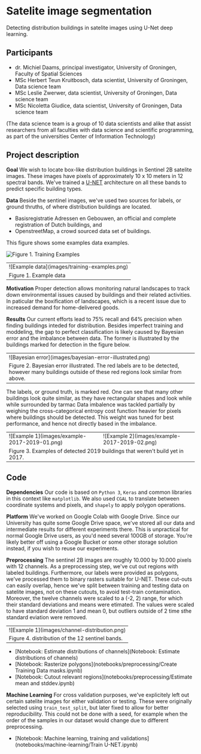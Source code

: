 # Satelite image segmentation

Detecting distribution buildings in satelite images using U-Net deep learning.

## Participants

 * dr. Michiel Daams, principal investigator, University of Groningen, Faculty of Spatial Sciences
 * MSc Herbert Teun Kruitbosch, data scientist, University of Groningen, Data science team
 * MSc Leslie Zwerwer, data scientist, University of Groningen, Data science team
 * MSc Nicoletta Giudice, data scientist, University of Groningen, Data science team

(The data science team is a group of 10 data scientists and alike that assist researchers from all faculties with data science and scientific programming, as part of the universities Center of Information Technology)

## Project description

**Goal** We wish to locate box-like distribution buildings in Sentinel 2B satelite images. These images have pixels of approximately 10 x 10 meters in 12 spectral bands. We've trained a [U-NET](https://lmb.informatik.uni-freiburg.de/people/ronneber/u-net/) architecture on all these bands to predict specific building types.

**Data** Beside the sentinel images, we've used two sources for labels, or ground thruths, of where distribution buildings are located.

 * Basisregistratie Adressen en Gebouwen, an official and complete registration of Dutch buildings, and
 * OpenstreetMap, a crowd sourced data set of buildings.

This figure shows some examples data examples.

![Figure 1. Training Examples]()

<table>
  <tr>
    <td>![Example data](images/training-examples.png)</td>
  </tr>
  <tr>
    <td>Figure 1. Example data</td>
  </tr>
</table>
 
**Motivation** Proper detection allows monitoring natural landscapes to track down environmental issues caused by buildings and their related activities. In paticular the boxification of landscapes, which is a recent issue due to increased demand for home-delivered goods.

**Results** Our current efforts lead to 75% recall and 64% precision when finding buildings inteded for distribution. Besides imperfect training and moddeling, the gap to perfect classification is likely caused by Bayesian error and the imbalance between data. The former is illustrated by the buildings marked for detection in the figure below. 


<table>
  <tr>
    <td>![Bayesian error](images/bayesian-error-illustrated.png)</td>
  </tr>
  <tr>
    <td>Figure 2. Bayesian error illustrated. The red labels are to be detected, however many buildings outside of these red regions look similar from above.</td>
  </tr>
</table>


The labels, or ground truth, is marked red. One can see that many other buildings look quite similar, as they have rectangular shapes and look while while surrounded by tarmac Data imbalence was tackled partially by weighing the cross-categorical entropy cost function heavier for pixels where buildings should be detected. This weight was tuned for best performance, and hence not directly based in the imbalance.

<table>
  <tr>
    <td>![Example 1](images/example-2017-2019-01.png)</td>
    <td>![Example 2](images/example-2017-2019-02.png)</td>
  </tr>
  <tr>
    <td colspan="2">Figure 3. Examples of detected 2019 buildings that weren't build yet in 2017.</td>
  </tr>
</table>

## Code

**Dependencies** Our code is based on `Python 3`, `Keras` and common libraries in this context like `matplotlib`. We also used `CGAL` to translate between coordinate systems and pixels, and `shapely` to apply polygon operations.

**Platform** We've worked on Google Colab with Google Drive. Since our University has quite some Google Drive space, we've stored all our data and intermediate results for different experiments there. This is unpractical for normal Google Drive users, as you'd need several 100GB of storage. You're likely better off using a Google Bucket or some other storage solution instead, if you wish to reuse our experiments.

**Preprocessing** The sentinel 2B images are roughly 10.000 by 10.000 pixels with 12 channels. As a preprocessing step, we've cut out regions with labeled buildings. Furthermore, our labels were provided as polygons, we've processed them to binary rasters suitable for U-NET. These cut-outs can easily overlap, hence we've split between training and testing data on satelite images, not on these cutouts, to avoid test-train contamination. Moreover, the twelve channels were scaled to a (-2, 2) range, for which their standard deviations and means were etimated. The values were scaled to have standard deviation 1 and mean 0, but outliers outside of 2 time sthe standard eviation were removed.

<table>
  <tr>
    <td>![Example 1](images/channel-distribution.png)</td>
  </tr>
  <tr>
    <td colspan="2">Figure 4. distribution of the 12 sentinel bands.</td>
  </tr>
</table>

 * [Notebook: Estimate distributions of channels](Notebook: Estimate distributions of channels)
 * [Notebook: Rasterize polygons](notebooks/preprocessing/Create Training Data masks.ipynb)
 * [Notebook: Cutout relevant regions](notebooks/preprocessing/Estimate mean and stddev.ipynb)

**Machine Learning** For cross validation purposes, we've explicitely left out certain satelite images for either validation or testing. These were originally selected using `train_test_split`, but later fixed to allow for better reproducibility. This could not be done with a seed, for example when the order of the samples in our dataset would change due to different preprocessing.

 * [Notebook: Machine learning, training and validations](notebooks/machine-learning/Train U-NET.ipynb)


